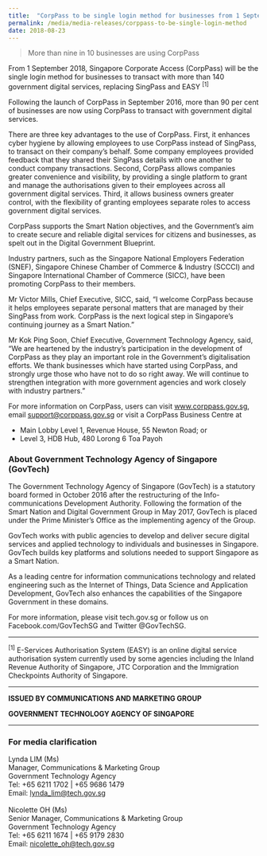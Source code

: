 ```yaml
---
title:  "CorpPass to be single login method for businesses from 1 September 2018"
permalink: /media/media-releases/corppass-to-be-single-login-method
date: 2018-08-23
---
```

> More than nine in 10 businesses are using CorpPass 

From 1 September 2018, Singapore Corporate Access (CorpPass) will be the single login method for businesses to transact with more than 140 government digital services, replacing SingPass and EASY <sup>[1]</sup>
 
Following the launch of CorpPass in September 2016, more than 90 per cent of businesses are now using CorpPass to transact with government digital services.  

There are three key advantages to the use of CorpPass. First, it enhances cyber hygiene by allowing employees to use CorpPass instead of SingPass, to transact on their company’s behalf. Some company employees provided feedback that they shared their SingPass details with one another to conduct company transactions. Second, CorpPass allows companies greater convenience and visibility, by providing a single platform to grant and manage the authorisations given to their employees across all government digital services. Third, it allows business owners greater control, with the flexibility of granting employees separate roles to access government digital services.
 
CorpPass supports the Smart Nation objectives, and the Government’s aim to create secure and reliable digital services for citizens and businesses, as spelt out in the Digital Government Blueprint. 
 
Industry partners, such as the Singapore National Employers Federation (SNEF), Singapore Chinese Chamber of Commerce & Industry (SCCCI) and Singapore International Chamber of Commerce (SICC), have been promoting CorpPass to their members. 

Mr Victor Mills, Chief Executive, SICC, said, “I welcome CorpPass because it helps employees separate personal matters that are managed by their SingPass from work. CorpPass is the next logical step in Singapore’s continuing journey as a Smart Nation.” 

Mr Kok Ping Soon, Chief Executive, Government Technology Agency, said, “We are heartened by the industry’s participation in the development of CorpPass as they play an important role in the Government’s digitalisation efforts. We thank businesses which have started using CorpPass, and strongly urge those who have not to do so right away. We will continue to strengthen integration with more government agencies and work closely with industry partners.” 
 
For more information on CorpPass, users can visit www.corppass.gov.sg, email support@corppass.gov.sg or visit a CorpPass Business Centre at 
* Main Lobby Level 1, Revenue House, 55 Newton Road; or 
* Level 3, HDB Hub, 480 Lorong 6 Toa Payoh


### **About Government Technology Agency of Singapore (GovTech)**
The Government Technology Agency of Singapore (GovTech) is a statutory board formed in October 2016 after the restructuring of the Info-communications Development Authority. Following the formation of the Smart Nation and Digital Government Group in May 2017, GovTech is placed under the Prime Minister’s Office as the implementing agency of the Group. 

GovTech works with public agencies to develop and deliver secure digital services and applied technology to individuals and businesses in Singapore. GovTech builds key platforms and solutions needed to support Singapore as a Smart Nation. 

As a leading centre for information communications technology and related engineering such as the Internet of Things, Data Science and Application Development, GovTech also enhances the capabilities of the Singapore Government in these domains. 

For more information, please visit tech.gov.sg or follow us on Facebook.com/GovTechSG and Twitter @GovTechSG.

---

<sup>[1]</sup> E-Services Authorisation System (EASY) is an online digital service authorisation system currently used by some agencies including the Inland Revenue Authority of Singapore, JTC Corporation and the Immigration Checkpoints Authority of Singapore.

---

**ISSUED BY COMMUNICATIONS AND MARKETING GROUP**

**GOVERNMENT TECHNOLOGY AGENCY OF SINGAPORE**

---

### **For media clarification**
Lynda LIM (Ms)
<br>Manager, Communications & Marketing Group
<br>Government Technology Agency
<br>Tel: +65 6211 1702 | +65 9686 1479
<br>Email: lynda_lim@tech.gov.sg
<br>
<br>Nicolette OH (Ms)
<br>Senior Manager, Communications & Marketing Group
<br>Government Technology Agency
<br>Tel: +65 6211 1674 | +65 9179 2830
<br>Email: nicolette_oh@tech.gov.sg  
 

